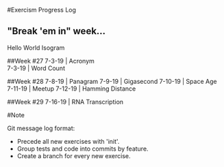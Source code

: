 #Exercism Progress Log

## "Break 'em in"  week...
Hello World
Isogram

##Week \#27
7-3-19 | Acronym  
7-3-19 | Word Count

##Week \#28
7-8-19 | Panagram
7-9-19 | Gigasecond
7-10-19 | Space Age
7-11-19 | Meetup 
7-12-19 | Hamming Distance

##Week \#29
7-16-19 | RNA Transcription

#Note 

Git message log format:
- Precede all new exercises with 'init'. 
- Group tests and code into commits by feature. 
- Create a branch for every new exercise. 
